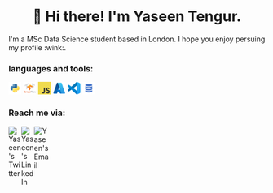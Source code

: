 <h1 align="center">👋 Hi there! I'm Yaseen Tengur.</h1>


<p>
I'm a MSc Data Science student based in London.
I hope you enjoy persuing my profile :wink:.
</p>

<h3>languages and tools:</h3>

<code><img height="25" src="https://raw.githubusercontent.com/github/explore/80688e429a7d4ef2fca1e82350fe8e3517d3494d/topics/python/python.png" alt="Python"></code>
<code><img height="25" src="https://raw.githubusercontent.com/github/explore/80688e429a7d4ef2fca1e82350fe8e3517d3494d/topics/tensorflow/tensorflow.png" alt="TensorFlow"></code>
<code><img height="25" src="https://raw.githubusercontent.com/github/explore/80688e429a7d4ef2fca1e82350fe8e3517d3494d/topics/javascript/javascript.png" alt="JavaScript"></code>
<code><img height="25" src="https://raw.githubusercontent.com/github/explore/80688e429a7d4ef2fca1e82350fe8e3517d3494d/topics/azure/azure.png" alt="Microsoft Azure"></code>
<code><img height="25" src="https://raw.githubusercontent.com/github/explore/80688e429a7d4ef2fca1e82350fe8e3517d3494d/topics/visual-studio-code/visual-studio-code.png" alt="Visual Studio Code"></code>
<code><img height="25" src="https://raw.githubusercontent.com/github/explore/80688e429a7d4ef2fca1e82350fe8e3517d3494d/topics/sql/sql.png" alt="SQL"></code>
<code><img height="25" src="https://symbols.getvecta.com/stencil_83/3_hadoop-icon.68d910d26c.svg" alt=""></code>


<h3>Reach me via:</h3>

<a href="https://twitter.com/ytengur">
  <img align="left" alt="Yaseen's Twitter" width="25px" src="https://raw.githubusercontent.com/peterthehan/peterthehan/master/assets/twitter.svg" />
</a>
<a href="https://www.linkedin.com/in/yaseen-tengur/">
  <img align="left" alt="Yaseen's LinkedIn" width="25px" src="https://raw.githubusercontent.com/peterthehan/peterthehan/master/assets/linkedin.svg" />
</a>
<a href="mailto:yaseen.tengur@gmail.com">
  <img align="left" alt="Yaseen's Email" width="30px" src="https://symbols.getvecta.com/stencil_3/11_gmail.90429cda85.svg" />
</a>
